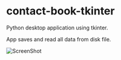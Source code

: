 # contact-book-tkinter

Python desktop application using tkinter.

App saves and read all data from disk file.

![ScreenShot](https://i.ibb.co/nLprxcp/contact-book.png)
